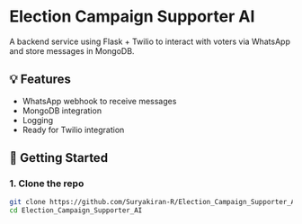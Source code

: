 # Election Campaign Supporter AI

A backend service using Flask + Twilio to interact with voters via WhatsApp and store messages in MongoDB.

## 💡 Features
- WhatsApp webhook to receive messages
- MongoDB integration
- Logging
- Ready for Twilio integration

## 🚀 Getting Started

### 1. Clone the repo
```bash
git clone https://github.com/Suryakiran-R/Election_Campaign_Supporter_AI.git
cd Election_Campaign_Supporter_AI